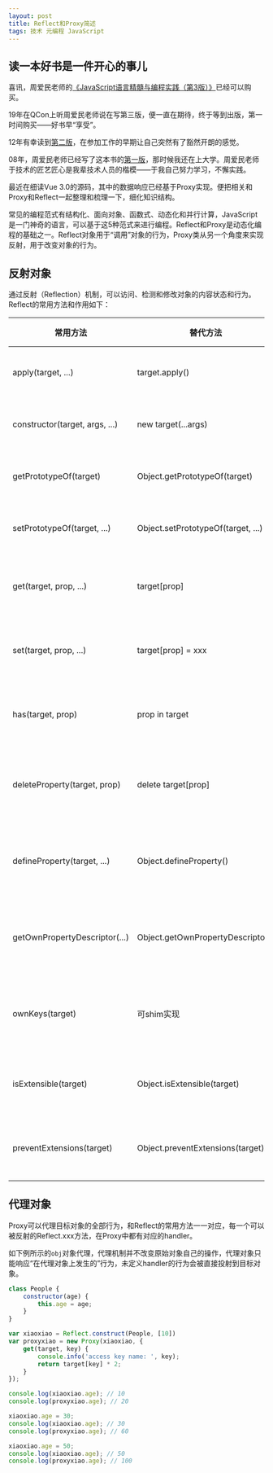 ```yaml
---
layout: post
title: Reflect和Proxy简述
tags: 技术 元编程 JavaScript
---
```


## 读一本好书是一件开心的事儿

喜讯，周爱民老师的[《JavaScript语言精髓与编程实践（第3版）》](https://book.douban.com/subject/35085910/)已经可以购买。

19年在QCon上听周爱民老师说在写第三版，便一直在期待，终于等到出版，第一时间购买——好书早“享受”。

12年有幸读到[第二版](https://book.douban.com/subject/10542576/)，在参加工作的早期让自己突然有了豁然开朗的感觉。

08年，周爱民老师已经写了这本书的[第一版](https://book.douban.com/subject/3012828/)，那时候我还在上大学。周爱民老师于技术的匠艺匠心是我辈技术人员的楷模——于我自己努力学习，不懈实践。


最近在细读Vue 3.0的源码，其中的数据响应已经基于Proxy实现。便把相关和Proxy和Reflect一起整理和梳理一下，细化知识结构。

常见的编程范式有结构化、面向对象、函数式、动态化和并行计算，JavaScript是一门神奇的语言，可以基于这5种范式来进行编程。Reflect和Proxy是动态化编程的基础之一。Reflect对象用于“调用”对象的行为，Proxy类从另一个角度来实现反射，用于改变对象的行为。


## 反射对象

通过反射（Reflection）机制，可以访问、检测和修改对象的内容状态和行为。Reflect的常用方法和作用如下：

| 常用方法 | 替代方法 | 作用 |
|--------|---------|-----|
|apply(target, ...)|target.apply()|调用函数|
|constructor(target, args, ...)|new target(...args)|创建实例|
|getPrototypeOf(target)|Object.getPrototypeOf(target)|原型读取|
|setPrototypeOf(target, ...)|Object.setPrototypeOf(target, ...)|原型设置|
|get(target, prop, ...)|target[prop]|属性值读取|
|set(target, prop, ...)|target[prop] = xxx|属性值设置|
|has(target, prop)|prop in target|属性值检查|
|deleteProperty(target, prop)|delete target[prop]|属性表项删除|
|defineProperty(target, ...)|Object.defineProperty()|属性表项增加|
|getOwnPropertyDescriptor(...)|Object.getOwnPropertyDescriptor()|属性表项列举|
|ownKeys(target)|可shim实现|属性表项列举|
|isExtensible(target)|Object.isExtensible(target)|属性表管理|
|preventExtensions(target)|Object.preventExtensions(target)|属性表管理|

## 代理对象
Proxy可以代理目标对象的全部行为，和Reflect的常用方法一一对应，每一个可以被反射的Reflect.xxx方法，在Proxy中都有对应的handler。

如下例所示的`obj`对象代理，代理机制并不改变原始对象自己的操作，代理对象只能响应“在代理对象上发生的”行为，未定义handler的行为会被直接投射到目标对象。

```javascript
class People {
    constructor(age) {
        this.age = age;
    }
}

var xiaoxiao = Reflect.construct(People, [10])
var proxyxiao = new Proxy(xiaoxiao, {
    get(target, key) {
        console.info('access key name: ', key);
        return target[key] * 2;
    }
});

console.log(xiaoxiao.age); // 10
console.log(proxyxiao.age); // 20

xiaoxiao.age = 30;
console.log(xiaoxiao.age); // 30
console.log(proxyxiao.age); // 60

xiaoxiao.age = 50;
console.log(xiaoxiao.age); // 50
console.log(proxyxiao.age); // 100
```

